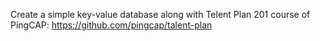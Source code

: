 Create a simple key-value database along with Telent Plan 201 course of PingCAP: https://github.com/pingcap/talent-plan